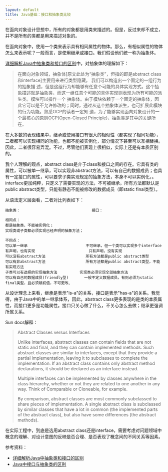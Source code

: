 ```yaml
---
layout: default
title: Java基础：接口和抽象类比较
---
```

在面向对象设计思想中，所有的对象都是用类来描述的。但是，反过来却不成立，并不是所有的类都是用来描述对象的。

在面向对象中，使用一个类来表示具有相同属性的物体。那么，有相似属性的物体怎么来表示呢？一般而言，是使用继承或接口。我们假设他们统一称为抽象体。

[详细解析Java中抽象类和接口的区别](http://dev.yesky.com/436/7581936.shtml)中，对抽象体的理解如下：

> 在面向对象领域，抽象体\[原文此处为“抽象类”，但指的即是abstract class和interface\]主要用来进行类型隐藏。 我们可以构造出一个固定的一组行为的抽象描 述，但是这组行为却能够有任意个可能的具体实现方式。这个抽象描述就是抽象类，而这一组任意个可能的具体实现则表现为所有可能的派生类。模块可以操作一个 抽象体。由于模块依赖于一个固定的抽象体，因此它可以是不允许修改的；同时，通过从这个抽象体派生，也可扩展此模块的行为功能。熟悉OCP的读者一定知 道，为了能够实现面向对象设计的一个最核心的原则OCP(Open-Closed Principle)，抽象类是其中的关键所在。

在大多数的表现结果中，继承或使用接口有很大的相似性（都实现了相同功能），二者都可以实现相同的功能，也都不能被实例化，部分情况下甚至可以互相替换。因此，二者很容易弄混。不过，尽管他们表现上很相似，实际上还是有本质区别的。

我个人理解的观点，abstract class是介于class和接口之间的存在。它具有类的属性，可以被单一继承，可以实现非abstract方法，可以有自己的数据成员；也具有一定接口的属性，可以要求子类实现规定的抽象方法，本身不可以实例化，。interface更加纯粹，只定义了需要实现的方法，不可被继承，所有方法都默认是public abstract类型，只能有静态不能被修改的数据成员（即static final类型）。

从语法定义层面看，二者对比列表如下：

	抽象类： 								接口：
	
	相同点：	
	都是抽象类，不能被实例化；
	实现类或子类都必须实现已经声明的抽象方法；

	不同点：
	可以单一继承							不可继承，但一个类可以实现多个interface
	有声明，也有实现						只有声明，没有实现
	可以没有abstract方法					所有方法都是public abstract类型
	可以有非abstract方法					所有方法都是public abstract类型，不能有实现方法
	子类可以有选择的实现抽象方法			实现类必须实现全部抽象方法
	可以有自己的数据成员(friendly型)		一般不定义数据成员。有则必须为static final类型，且必须赋初值，不可更改、
	
从设计理念上来看，继承是表示"is-a"的关系，接口是表示"has-a"的关系。我觉得，由于Java中的单一继承体系，因此，abstract class更多表现的是类的本质属性，而接口更多是功能属性。接口只关心做了什么，不关心怎么去做；继承更强调所属关系。

Sun docs解释：
> Abstract Classes versus Interfaces
> 
> Unlike interfaces, abstract classes can contain fields that are not static and final, and they can contain implemented methods. Such abstract classes are similar to interfaces, except that they provide a partial implementation, leaving it to subclasses to complete the implementation. If an abstract class contains only abstract method declarations, it should be declared as an interface instead.
> 
> Multiple interfaces can be implemented by classes anywhere in the class hierarchy, whether or not they are related to one another in any way. Think of Comparable or Cloneable, for example.
> 
> By comparison, abstract classes are most commonly subclassed to share pieces of implementation. A single abstract class is subclassed by similar classes that have a lot in common (the implemented parts of the abstract class), but also have some differences (the abstract methods).

在实际工程中，到底是选用abstract class还是interface，需要考虑对问题领域中概念的理解、对设计意图的反映是否合理、是否表现了概念间的不同关系等因素。

参考资料：

* [详细解析Java中抽象类和接口的区别](http://dev.yesky.com/436/7581936.shtml)
* [Java中接口与抽象类的区别](http://blog.csdn.net/a81895898/article/details/8373121)
